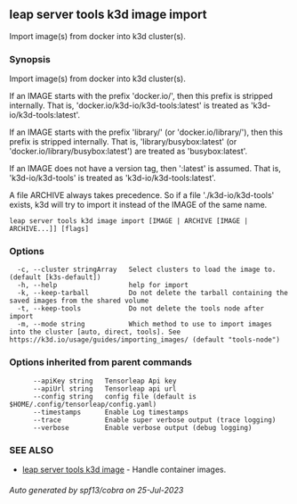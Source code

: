 ## leap server tools k3d image import

Import image(s) from docker into k3d cluster(s).

### Synopsis

Import image(s) from docker into k3d cluster(s).

If an IMAGE starts with the prefix 'docker.io/', then this prefix is stripped internally.
That is, 'docker.io/k3d-io/k3d-tools:latest' is treated as 'k3d-io/k3d-tools:latest'.

If an IMAGE starts with the prefix 'library/' (or 'docker.io/library/'), then this prefix is stripped internally.
That is, 'library/busybox:latest' (or 'docker.io/library/busybox:latest') are treated as 'busybox:latest'.

If an IMAGE does not have a version tag, then ':latest' is assumed.
That is, 'k3d-io/k3d-tools' is treated as 'k3d-io/k3d-tools:latest'.

A file ARCHIVE always takes precedence.
So if a file './k3d-io/k3d-tools' exists, k3d will try to import it instead of the IMAGE of the same name.

```
leap server tools k3d image import [IMAGE | ARCHIVE [IMAGE | ARCHIVE...]] [flags]
```

### Options

```
  -c, --cluster stringArray   Select clusters to load the image to. (default [k3s-default])
  -h, --help                  help for import
  -k, --keep-tarball          Do not delete the tarball containing the saved images from the shared volume
  -t, --keep-tools            Do not delete the tools node after import
  -m, --mode string           Which method to use to import images into the cluster [auto, direct, tools]. See https://k3d.io/usage/guides/importing_images/ (default "tools-node")
```

### Options inherited from parent commands

```
      --apiKey string   Tensorleap Api key
      --apiUrl string   Tensorleap api url
      --config string   config file (default is $HOME/.config/tensorleap/config.yaml)
      --timestamps      Enable Log timestamps
      --trace           Enable super verbose output (trace logging)
      --verbose         Enable verbose output (debug logging)
```

### SEE ALSO

* [leap server tools k3d image](leap_server_tools_k3d_image.md)	 - Handle container images.

###### Auto generated by spf13/cobra on 25-Jul-2023
